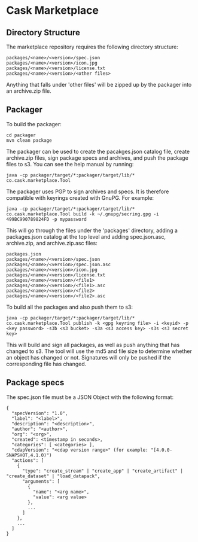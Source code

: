# Cask Marketplace

## Directory Structure
The marketplace repository requires the following directory structure:

    packages/<name>/<version>/spec.json
    packages/<name>/<version>/icon.jpg
    packages/<name>/<version>/license.txt
    packages/<name>/<version>/<other files>

Anything that falls under 'other files' will be zipped up by the packager into an archive.zip file.

## Packager
To build the packager:

    cd packager
    mvn clean package

The packager can be used to create the pacakges.json catalog file, create archive.zip files, sign package specs and archives, and push the package files to s3. You can see the help manual by running:

    java -cp packager/target/*:packager/target/lib/* co.cask.marketplace.Tool
  
The packager uses PGP to sign archives and specs. It is therefore compatible with keyrings created with GnuPG. For example:

    java -cp packager/target/*:packager/target/lib/* co.cask.marketplace.Tool build -k ~/.gnupg/secring.gpg -i 499BC990789824FD -p mypassword 

This will go through the files under the 'packages' directory, adding a packages.json catalog at the top level and adding spec.json.asc, archive.zip, and archive.zip.asc files:

    packages.json
    packages/<name>/<version>/spec.json
    packages/<name>/<version>/spec.json.asc
    packages/<name>/<version>/icon.jpg
    packages/<name>/<version>/license.txt
    packages/<name>/<version>/<file1>
    packages/<name>/<version>/<file1>.asc
    packages/<name>/<version>/<file2>
    packages/<name>/<version>/<file2>.asc

To build all the packages and also push them to s3:

    java -cp packager/target/*:packager/target/lib/* co.cask.marketplace.Tool publish -k <gpg keyring file> -i <keyid> -p <key password> -s3b <s3 bucket> -s3a <s3 access key> -s3s <s3 secret key>

This will build and sign all packages, as well as push anything that has changed to s3. The tool will use the md5 and file size to determine whether an object has changed or not. Signatures will only be pushed if the corresponding file has changed.

## Package specs
The spec.json file must be a JSON Object with the following format:

    
    {
      "specVersion": "1.0",
      "label": "<label>",
      "description": "<description>",
      "author": "<author>",
      "org": "<org>",
      "created": <timestamp in seconds>,
      "categories": [ <categories> ],
      "cdapVersion": "<cdap version range>" (for example: "[4.0.0-SNAPSHOT,4.1.0)")
      "actions": [
        {
          "type": "create_stream" | "create_app" | "create_artifact" | "create_dataset" | "load_datapack",
          "arguments": [
            {
              "name": "<arg name>",
              "value": <arg value>
            },
            ...
          ]
        },
        ...
      ]
    }

